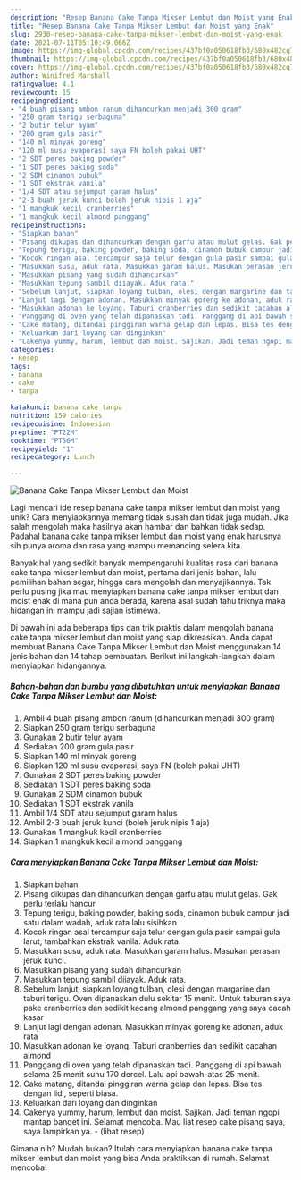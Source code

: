 ```yaml
---
description: "Resep Banana Cake Tanpa Mikser Lembut dan Moist yang Enak"
title: "Resep Banana Cake Tanpa Mikser Lembut dan Moist yang Enak"
slug: 2930-resep-banana-cake-tanpa-mikser-lembut-dan-moist-yang-enak
date: 2021-07-11T05:10:49.066Z
image: https://img-global.cpcdn.com/recipes/437bf0a050618fb3/680x482cq70/banana-cake-tanpa-mikser-lembut-dan-moist-foto-resep-utama.jpg
thumbnail: https://img-global.cpcdn.com/recipes/437bf0a050618fb3/680x482cq70/banana-cake-tanpa-mikser-lembut-dan-moist-foto-resep-utama.jpg
cover: https://img-global.cpcdn.com/recipes/437bf0a050618fb3/680x482cq70/banana-cake-tanpa-mikser-lembut-dan-moist-foto-resep-utama.jpg
author: Winifred Marshall
ratingvalue: 4.1
reviewcount: 15
recipeingredient:
- "4 buah pisang ambon ranum dihancurkan menjadi 300 gram"
- "250 gram terigu serbaguna"
- "2 butir telur ayam"
- "200 gram gula pasir"
- "140 ml minyak goreng"
- "120 ml susu evaporasi saya FN boleh pakai UHT"
- "2 SDT peres baking powder"
- "1 SDT peres baking soda"
- "2 SDM cinamon bubuk"
- "1 SDT ekstrak vanila"
- "1/4 SDT atau sejumput garam halus"
- "2-3 buah jeruk kunci boleh jeruk nipis 1 aja"
- "1 mangkuk kecil cranberries"
- "1 mangkuk kecil almond panggang"
recipeinstructions:
- "Siapkan bahan"
- "Pisang dikupas dan dihancurkan dengan garfu atau mulut gelas. Gak perlu terlalu hancur"
- "Tepung terigu, baking powder, baking soda, cinamon bubuk campur jadi satu dalam wadah, aduk rata lalu sisihkan"
- "Kocok ringan asal tercampur saja telur dengan gula pasir sampai gula larut, tambahkan ekstrak vanila. Aduk rata."
- "Masukkan susu, aduk rata. Masukkan garam halus. Masukan perasan jeruk kunci."
- "Masukkan pisang yang sudah dihancurkan"
- "Masukkan tepung sambil diiayak. Aduk rata."
- "Sebelum lanjut, siapkan loyang tulban, olesi dengan margarine dan taburi terigu. Oven dipanaskan dulu sekitar 15 menit. Untuk taburan saya pake cranberries dan sedikit kacang almond panggang yang saya cacah kasar"
- "Lanjut lagi dengan adonan. Masukkan minyak goreng ke adonan, aduk rata"
- "Masukkan adonan ke loyang. Taburi cranberries dan sedikit cacahan almond"
- "Panggang di oven yang telah dipanaskan tadi. Panggang di api bawah selama 25 menit suhu 170 dercel. Lalu api bawah-atas 25 menit."
- "Cake matang, ditandai pinggiran warna gelap dan lepas. Bisa tes dengan lidi, seperti biasa."
- "Keluarkan dari loyang dan dinginkan"
- "Cakenya yummy, harum, lembut dan moist. Sajikan. Jadi teman ngopi mantap banget ini. Selamat mencoba. Mau liat resep cake pisang saya, saya lampirkan ya.           (lihat resep)"
categories:
- Resep
tags:
- banana
- cake
- tanpa

katakunci: banana cake tanpa 
nutrition: 159 calories
recipecuisine: Indonesian
preptime: "PT22M"
cooktime: "PT56M"
recipeyield: "1"
recipecategory: Lunch

---
```



![Banana Cake Tanpa Mikser Lembut dan Moist](https://img-global.cpcdn.com/recipes/437bf0a050618fb3/680x482cq70/banana-cake-tanpa-mikser-lembut-dan-moist-foto-resep-utama.jpg)

Lagi mencari ide resep banana cake tanpa mikser lembut dan moist yang unik? Cara menyiapkannya memang tidak susah dan tidak juga mudah. Jika salah mengolah maka hasilnya akan hambar dan bahkan tidak sedap. Padahal banana cake tanpa mikser lembut dan moist yang enak harusnya sih punya aroma dan rasa yang mampu memancing selera kita.

Banyak hal yang sedikit banyak mempengaruhi kualitas rasa dari banana cake tanpa mikser lembut dan moist, pertama dari jenis bahan, lalu pemilihan bahan segar, hingga cara mengolah dan menyajikannya. Tak perlu pusing jika mau menyiapkan banana cake tanpa mikser lembut dan moist enak di mana pun anda berada, karena asal sudah tahu triknya maka hidangan ini mampu jadi sajian istimewa.




Di bawah ini ada beberapa tips dan trik praktis dalam mengolah banana cake tanpa mikser lembut dan moist yang siap dikreasikan. Anda dapat membuat Banana Cake Tanpa Mikser Lembut dan Moist menggunakan 14 jenis bahan dan 14 tahap pembuatan. Berikut ini langkah-langkah dalam menyiapkan hidangannya.

<!--inarticleads1-->

##### Bahan-bahan dan bumbu yang dibutuhkan untuk menyiapkan Banana Cake Tanpa Mikser Lembut dan Moist:

1. Ambil 4 buah pisang ambon ranum (dihancurkan menjadi 300 gram)
1. Siapkan 250 gram terigu serbaguna
1. Gunakan 2 butir telur ayam
1. Sediakan 200 gram gula pasir
1. Siapkan 140 ml minyak goreng
1. Siapkan 120 ml susu evaporasi, saya FN (boleh pakai UHT)
1. Gunakan 2 SDT peres baking powder
1. Sediakan 1 SDT peres baking soda
1. Gunakan 2 SDM cinamon bubuk
1. Sediakan 1 SDT ekstrak vanila
1. Ambil 1/4 SDT atau sejumput garam halus
1. Ambil 2-3 buah jeruk kunci (boleh jeruk nipis 1 aja)
1. Gunakan 1 mangkuk kecil cranberries
1. Siapkan 1 mangkuk kecil almond panggang




<!--inarticleads2-->

##### Cara menyiapkan Banana Cake Tanpa Mikser Lembut dan Moist:

1. Siapkan bahan
1. Pisang dikupas dan dihancurkan dengan garfu atau mulut gelas. Gak perlu terlalu hancur
1. Tepung terigu, baking powder, baking soda, cinamon bubuk campur jadi satu dalam wadah, aduk rata lalu sisihkan
1. Kocok ringan asal tercampur saja telur dengan gula pasir sampai gula larut, tambahkan ekstrak vanila. Aduk rata.
1. Masukkan susu, aduk rata. Masukkan garam halus. Masukan perasan jeruk kunci.
1. Masukkan pisang yang sudah dihancurkan
1. Masukkan tepung sambil diiayak. Aduk rata.
1. Sebelum lanjut, siapkan loyang tulban, olesi dengan margarine dan taburi terigu. Oven dipanaskan dulu sekitar 15 menit. Untuk taburan saya pake cranberries dan sedikit kacang almond panggang yang saya cacah kasar
1. Lanjut lagi dengan adonan. Masukkan minyak goreng ke adonan, aduk rata
1. Masukkan adonan ke loyang. Taburi cranberries dan sedikit cacahan almond
1. Panggang di oven yang telah dipanaskan tadi. Panggang di api bawah selama 25 menit suhu 170 dercel. Lalu api bawah-atas 25 menit.
1. Cake matang, ditandai pinggiran warna gelap dan lepas. Bisa tes dengan lidi, seperti biasa.
1. Keluarkan dari loyang dan dinginkan
1. Cakenya yummy, harum, lembut dan moist. Sajikan. Jadi teman ngopi mantap banget ini. Selamat mencoba. Mau liat resep cake pisang saya, saya lampirkan ya. -           (lihat resep)




Gimana nih? Mudah bukan? Itulah cara menyiapkan banana cake tanpa mikser lembut dan moist yang bisa Anda praktikkan di rumah. Selamat mencoba!
